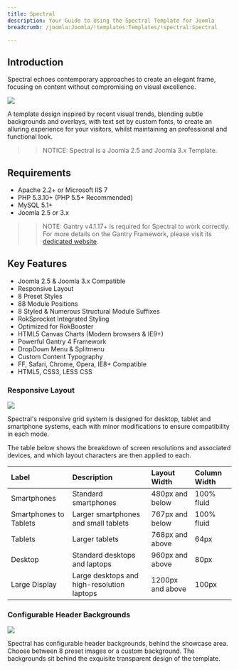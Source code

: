 ```yaml
---
title: Spectral
description: Your Guide to Using the Spectral Template for Joomla
breadcrumb: /joomla:Joomla/!templates:Templates/!spectral:Spectral

---
```


Introduction
-----

Spectral echoes contemporary approaches to create an elegant frame, focusing on content without compromising on visual excellence.

![][Spectral]

A template design inspired by recent visual trends, blending subtle backgrounds and overlays, with text set by custom fonts, to create an alluring experience for your visitors, whilst maintaining an professional and functional look.

>> NOTICE: Spectral is a Joomla 2.5 and Joomla 3.x Template.

Requirements
-----

* Apache 2.2+ or Microsoft IIS 7
* PHP 5.3.10+ (PHP 5.5+ Recommended)
* MySQL 5.1+
* Joomla 2.5 or 3.x

>> NOTE: Gantry v4.1.17+ is required for Spectral to work correctly. For more details on the Gantry Framework, please visit its [dedicated website](http://gantry.org).

Key Features
-----

* Joomla 2.5 & Joomla 3.x Compatible
* Responsive Layout
* 8 Preset Styles
* 88 Module Positions
* 8 Styled & Numerous Structural Module Suffixes
* RokSprocket Integrated Styling
* Optimized for RokBooster
* HTML5 Canvas Charts (Modern browsers & IE9+)
* Powerful Gantry 4 Framework
* DropDown Menu & Splitmenu
* Custom Content Typography
* FF, Safari, Chrome, Opera, IE8+ Compatible
* HTML5, CSS3, LESS CSS

### Responsive Layout

![][responsive]

Spectral's responsive grid system is designed for desktop, tablet and smartphone systems, each with minor modifications to ensure compatibility in each mode.

The table below shows the breakdown of screen resolutions and associated devices, and which layout characters are then applied to each.

| Label                  | Description                                | Layout Width     | Column Width |  
| :--------------------- | :----------------------------------------- | :--------------- | :----------- |  
| Smartphones            | Standard smartphones                       | 480px and below  | 100% fluid   |  
| Smartphones to Tablets | Larger smartphones and small tablets       | 767px and below  | 100% fluid   |  
| Tablets                | Larger tablets                             | 768px and above  | 64px         |  
| Desktop                | Standard desktops and laptops              | 960px and above  | 80px         |  
| Large Display          | Large desktops and high-resolution laptops | 1200px and above | 100px        | 

### Configurable Header Backgrounds

![][header]

Spectral has configurable header backgrounds, behind the showcase area. Choose between 8 preset images or a custom background. The backgrounds sit behind the exquisite transparent design of the template.

[gantry]: http://gantry.org
[Spectral]: assets/spectral2.jpeg
[responsive]: assets/responsive.jpg
[filezilla]: https://filezilla-project.org
[launcher]: ../../start/rocketlauncher.md
[header]: assets/header.jpg